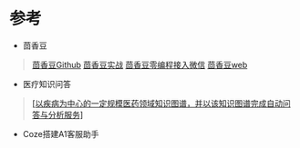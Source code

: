 # 参考

- 茴香豆

> [茴香豆Github](https://github.com/InternLM/HuixiangDou/tree/main)
> [茴香豆实战](https://github.com/InternLM/Tutorial/blob/camp3/docs/L2/Huixiangdou/readme.md)
> [茴香豆零编程接入微信](https://zhuanlan.zhihu.com/p/686579577)
> [茴香豆web](https://openxlab.org.cn/apps/detail/tpoisonooo/huixiangdou-web)

- 医疗知识问答

> [[以疾病为中心的一定规模医药领域知识图谱，并以该知识图谱完成自动问答与分析服务]](https://github.com/TommyZihao/QASystemOnMedicalKG/blob/master/README.md)

- Coze搭建A1客服助手

> 
